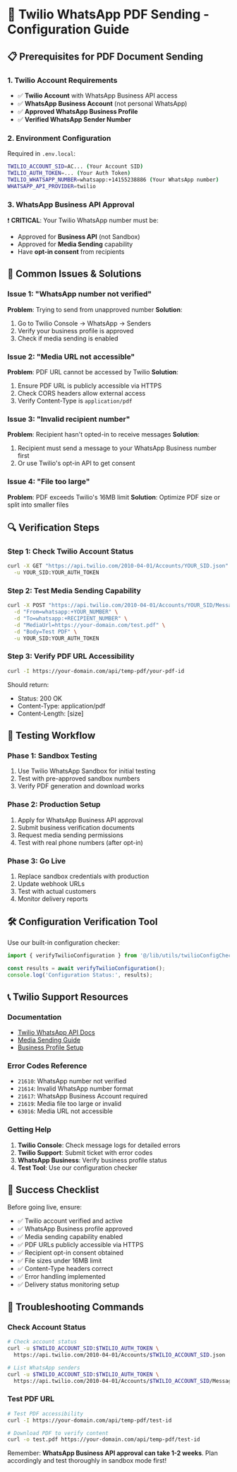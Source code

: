 # 🔧 Twilio WhatsApp PDF Sending - Configuration Guide

## 📋 Prerequisites for PDF Document Sending

### 1. **Twilio Account Requirements**
- ✅ **Twilio Account** with WhatsApp Business API access
- ✅ **WhatsApp Business Account** (not personal WhatsApp)
- ✅ **Approved WhatsApp Business Profile** 
- ✅ **Verified WhatsApp Sender Number**

### 2. **Environment Configuration**
Required in `.env.local`:
```bash
TWILIO_ACCOUNT_SID=AC... (Your Account SID)
TWILIO_AUTH_TOKEN=... (Your Auth Token) 
TWILIO_WHATSAPP_NUMBER=whatsapp:+14155238886 (Your WhatsApp number)
WHATSAPP_API_PROVIDER=twilio
```

### 3. **WhatsApp Business API Approval**
❗ **CRITICAL**: Your Twilio WhatsApp number must be:
- Approved for **Business API** (not Sandbox)
- Approved for **Media Sending** capability
- Have **opt-in consent** from recipients

## 🚨 Common Issues & Solutions

### Issue 1: "WhatsApp number not verified"
**Problem**: Trying to send from unapproved number
**Solution**: 
1. Go to Twilio Console → WhatsApp → Senders
2. Verify your business profile is approved
3. Check if media sending is enabled

### Issue 2: "Media URL not accessible" 
**Problem**: PDF URL cannot be accessed by Twilio
**Solution**:
1. Ensure PDF URL is publicly accessible via HTTPS
2. Check CORS headers allow external access
3. Verify Content-Type is `application/pdf`

### Issue 3: "Invalid recipient number"
**Problem**: Recipient hasn't opted-in to receive messages
**Solution**:
1. Recipient must send a message to your WhatsApp Business number first
2. Or use Twilio's opt-in API to get consent

### Issue 4: "File too large"
**Problem**: PDF exceeds Twilio's 16MB limit
**Solution**: Optimize PDF size or split into smaller files

## 🔍 Verification Steps

### Step 1: Check Twilio Account Status
```bash
curl -X GET "https://api.twilio.com/2010-04-01/Accounts/YOUR_SID.json" \
  -u YOUR_SID:YOUR_AUTH_TOKEN
```

### Step 2: Test Media Sending Capability
```bash
curl -X POST "https://api.twilio.com/2010-04-01/Accounts/YOUR_SID/Messages.json" \
  -d "From=whatsapp:+YOUR_NUMBER" \
  -d "To=whatsapp:+RECIPIENT_NUMBER" \
  -d "MediaUrl=https://your-domain.com/test.pdf" \
  -d "Body=Test PDF" \
  -u YOUR_SID:YOUR_AUTH_TOKEN
```

### Step 3: Verify PDF URL Accessibility
```bash
curl -I https://your-domain.com/api/temp-pdf/your-pdf-id
```
Should return:
- Status: 200 OK
- Content-Type: application/pdf
- Content-Length: [size]

## 📱 Testing Workflow

### Phase 1: Sandbox Testing
1. Use Twilio WhatsApp Sandbox for initial testing
2. Test with pre-approved sandbox numbers
3. Verify PDF generation and download works

### Phase 2: Production Setup
1. Apply for WhatsApp Business API approval
2. Submit business verification documents
3. Request media sending permissions
4. Test with real phone numbers (after opt-in)

### Phase 3: Go Live
1. Replace sandbox credentials with production
2. Update webhook URLs
3. Test with actual customers
4. Monitor delivery reports

## 🛠️ Configuration Verification Tool

Use our built-in configuration checker:

```typescript
import { verifyTwilioConfiguration } from '@/lib/utils/twilioConfigChecker';

const results = await verifyTwilioConfiguration();
console.log('Configuration Status:', results);
```

## 📞 Twilio Support Resources

### Documentation
- [Twilio WhatsApp API Docs](https://www.twilio.com/docs/whatsapp)
- [Media Sending Guide](https://www.twilio.com/docs/whatsapp/send-media-messages)
- [Business Profile Setup](https://www.twilio.com/docs/whatsapp/business-profile)

### Error Codes Reference
- `21610`: WhatsApp number not verified
- `21614`: Invalid WhatsApp number format  
- `21617`: WhatsApp Business Account required
- `21619`: Media file too large or invalid
- `63016`: Media URL not accessible

### Getting Help
1. **Twilio Console**: Check message logs for detailed errors
2. **Twilio Support**: Submit ticket with error codes
3. **WhatsApp Business**: Verify business profile status
4. **Test Tool**: Use our configuration checker

## 🎯 Success Checklist

Before going live, ensure:
- ✅ Twilio account verified and active
- ✅ WhatsApp Business profile approved
- ✅ Media sending capability enabled
- ✅ PDF URLs publicly accessible via HTTPS
- ✅ Recipient opt-in consent obtained
- ✅ File sizes under 16MB limit
- ✅ Content-Type headers correct
- ✅ Error handling implemented
- ✅ Delivery status monitoring setup

## 🔧 Troubleshooting Commands

### Check Account Status
```bash
# Check account status
curl -u $TWILIO_ACCOUNT_SID:$TWILIO_AUTH_TOKEN \
  https://api.twilio.com/2010-04-01/Accounts/$TWILIO_ACCOUNT_SID.json

# List WhatsApp senders
curl -u $TWILIO_ACCOUNT_SID:$TWILIO_AUTH_TOKEN \
  https://api.twilio.com/2010-04-01/Accounts/$TWILIO_ACCOUNT_SID/Messages.json?From=whatsapp:+YOUR_NUMBER
```

### Test PDF URL
```bash
# Test PDF accessibility
curl -I https://your-domain.com/api/temp-pdf/test-id

# Download PDF to verify content
curl -o test.pdf https://your-domain.com/api/temp-pdf/test-id
```

Remember: **WhatsApp Business API approval can take 1-2 weeks**. Plan accordingly and test thoroughly in sandbox mode first!
